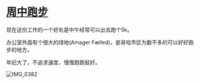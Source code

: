 # [周中跑步](https://github.com/cufezhusy/cufezhusy.github.io/issues/5)

现在这份工作的一个好处是中午经常可以出去跑个5k。

办公室外面有个很大的绿地(Amager Fælled)，是哥哈市区为数不多的可以好好跑步的地方。

年纪大了，不追求速度，慢慢跑跑挺好。


![IMG_0382](https://github.com/user-attachments/assets/0e142987-12af-430d-9326-e379366ed2d6)
